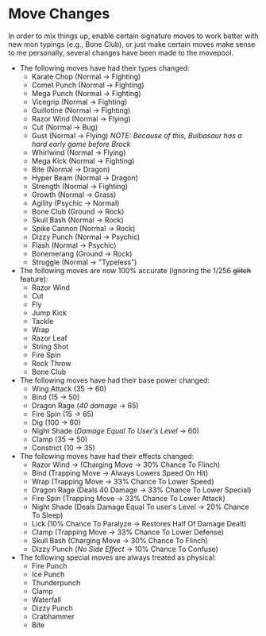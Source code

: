 # Move Changes
In order to mix things up, enable certain signature moves to work better with new mon typings (e.g., Bone Club), or just make certain moves make sense to me personally, several changes have been made to the movepool.

- The following moves have had their types changed:
    - Karate Chop (Normal -> Fighting)
    - Comet Punch (Normal -> Fighting)
    - Mega Punch (Normal -> Fighting)
    - Vicegrip (Normal -> Fighting)
    - Guillotine (Normal -> Fighting)
    - Razor Wind (Normal -> Flying)
    - Cut (Normal -> Bug)
    - Gust (Normal -> Flying) *NOTE: Because of this, Bulbasaur has a hard early game before Brock*
    - Whirlwind (Normal -> Flying)
    - Mega Kick (Normal -> Fighting)
    - Bite (Normal -> Dragon)
    - Hyper Beam (Normal -> Dragon)
    - Strength (Normal -> Fighting)
    - Growth (Normal -> Grass)
    - Agility (Psychic -> Normal)
    - Bone Club (Ground -> Rock)
    - Skull Bash (Normal -> Rock)
    - Spike Cannon (Normal -> Rock)
    - Dizzy Punch (Normal -> Psychic)
    - Flash (Normal -> Psychic)
    - Bonemerang (Ground -> Rock)
    - Struggle (Normal -> "Typeless")
- The following moves are now 100% accurate (ignoring the 1/256 ~~glitch~~ feature):
    - Razor Wind
    - Cut
    - Fly
    - Jump Kick
    - Tackle
    - Wrap
    - Razor Leaf
    - String Shot
    - Fire Spin
    - Rock Throw
    - Bone Club
- The following moves have had their base power changed:
    - Wing Attack (35 -> 60)
    - Bind (15 -> 50)
    - Dragon Rage (*40 damage* -> 65)
    - Fire Spin  (15 -> 65)
    - Dig (100 -> 60)
    - Night Shade (*Damage Equal To User's Level* -> 60)
    - Clamp (35 -> 50)
    - Constrict (10 -> 35)
- The following moves have had their effects changed:
    - Razor Wind -> (Charging Move -> 30% Chance To Flinch)
    - Bind (Trapping Move -> Always Lowers Speed On Hit)
    - Wrap (Trapping Move -> 33% Chance To Lower Speed)
    - Dragon Rage (Deals 40 Damage -> 33% Chance To Lower Special)
    - Fire Spin (Trapping Move -> 33% Chance To Lower Attack)
    - Night Shade (Deals Damage Equal To user's Level -> 20% Chance To Sleep)
    - Lick (10% Chance To Paralyze -> Restores Half Of Damage Dealt)
    - Clamp (Trapping Move -> 33% Chance To Lower Defense)
    - Skull Bash (Charging Move -> 30% Chance To Flinch)
    - Dizzy Punch (*No Side Effect* -> 10% Chance To Confuse)
- The following special moves are always treated as physical:
    - Fire Punch
    - Ice Punch
    - Thunderpunch
    - Clamp
    - Waterfall
    - Dizzy Punch
    - Crabhammer
    - Bite